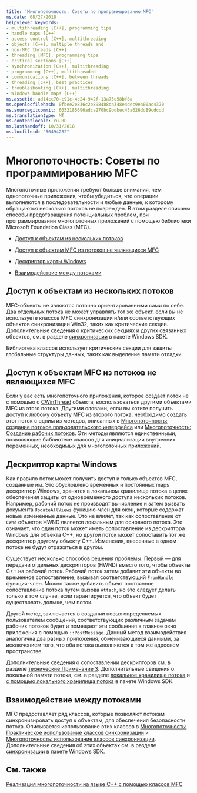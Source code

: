 ```yaml
---
title: 'Многопоточность: Советы по программированию MFC'
ms.date: 08/27/2018
helpviewer_keywords:
- multithreading [C++], programming tips
- handle maps [C++]
- access control [C++], multithreading
- objects [C++], multiple threads and
- non-MFC threads [C++]
- threading [MFC], programming tips
- critical sections [C++]
- synchronization [C++], multithreading
- programming [C++], multithreaded
- communications [C++], between threads
- threading [C++], best practices
- troubleshooting [C++], multithreading
- Windows handle maps [C++]
ms.assetid: ad14cc70-c91c-4c24-942f-13a75e58bf8a
ms.openlocfilehash: 0fbee2e836c2e898488da348e4dec9ea00ac4370
ms.sourcegitcommit: 6052185696adca270bc9bdbec45a626dd89cdcdd
ms.translationtype: MT
ms.contentlocale: ru-RU
ms.lasthandoff: 10/31/2018
ms.locfileid: "50494282"
---
```

# <a name="multithreading-mfc-programming-tips"></a>Многопоточность: Советы по программированию MFC

Многопоточные приложения требуют больше внимания, чем однопоточные приложения, чтобы убедиться, что операции выполняются в последовательности и любые данные, к которому обращаются несколько потоков не поврежден. В этом разделе описаны способы предотвращения потенциальных проблем, при программировании многопоточных приложений с помощью библиотеки Microsoft Foundation Class (MFC).

- [Доступ к объектам из нескольких потоков](#_core_accessing_objects_from_multiple_threads)

- [Доступ к объектам MFC из потоков не являющихся MFC](#_core_accessing_mfc_objects_from_non.2d.mfc_threads)

- [Дескриптор карты Windows](#_core_windows_handle_maps)

- [Взаимодействие между потоками](#_core_communicating_between_threads)

##  <a name="_core_accessing_objects_from_multiple_threads"></a> Доступ к объектам из нескольких потоков

MFC-объекты не являются поточно ориентированными сами по себе. Два отдельных потока не может управлять тот же объект, если вы не используете классов MFC синхронизации и/или соответствующих объектов синхронизации Win32, таких как критические секции. Дополнительные сведения о критических секциях и других связанных объектов, см. в разделе [синхронизации](/windows/desktop/Sync/synchronization) в пакете Windows SDK.

Библиотека классов использует критические секции для защиты глобальные структуры данных, таких как выделение памяти отладки.

##  <a name="_core_accessing_mfc_objects_from_non.2d.mfc_threads"></a> Доступ к объектам MFC из потоков не являющихся MFC

Если у вас есть многопоточного приложения, которое создает поток не с помощью с [CWinThread](../mfc/reference/cwinthread-class.md) объекта, воспользоваться другими объектами MFC из этого потока. Другими словами, если вы хотите получить доступ к любому объекту MFC из второго потока, необходимо создать этот поток с одним из методов, описанных в [Многопоточность: создание потоков пользовательского интерфейса](multithreading-creating-user-interface-threads.md) или [Многопоточность: Создание рабочих потоков](multithreading-creating-worker-threads.md). Эти методы являются единственными, позволяющие библиотеке классов для инициализации внутренних переменных, необходимых для многопоточных приложений.

##  <a name="_core_windows_handle_maps"></a> Дескриптор карты Windows

Как правило поток может получить доступ к только объектов MFC, созданные им. Это обусловлено временных и постоянных maps дескриптор Windows, хранятся в локальном хранилище потока в целях обеспечения защиты от одновременного доступа нескольких потоков. Например, рабочий поток не производят вычисление и затем вызвать документа `UpdateAllViews` функцию-член для окон, которые содержат новые измененные данные. Это не влияет, так как сопоставление от `CWnd` объектов HWND является локальным для основного потока. Это означает, что один поток может иметь сопоставление из дескриптора Windows для объекта C++, но другой поток может сопоставить тот же дескриптор другому объекту C++. Изменения, внесенные в одном потоке не будут отражаться в другом.

Существует несколько способов решения проблемы. Первый — для передачи отдельных дескрипторов (HWND) вместо того, чтобы объекты C++ на рабочий поток. Рабочий поток затем добавит эти объекты во временное сопоставление, вызывая соответствующий `FromHandle` функция-член. Можно также добавить объект постоянное сопоставление потока путем вызова `Attach`, но это следует делать только в том случае, если гарантируется, что объект будет существовать дольше, чем поток.

Другой метод заключается в создании новых определяемых пользователем сообщений, соответствующих различным задачам рабочих потоков будет и помещают эти сообщения в главное окно приложения с помощью `::PostMessage`. Данный метод взаимодействия аналогична два разных приложения, обменивающиеся данными, за исключением того, что оба потока выполняются в том же адресном пространстве.

Дополнительные сведения о сопоставлении дескрипторов см. в разделе [технические Примечание 3](../mfc/tn003-mapping-of-windows-handles-to-objects.md). Дополнительные сведения о локальной памяти потока, см. в разделе [локальное хранилище потока](/windows/desktop/ProcThread/thread-local-storage) и [с помощью локального хранилища потока](/windows/desktop/ProcThread/using-thread-local-storage) в пакете Windows SDK.

##  <a name="_core_communicating_between_threads"></a> Взаимодействие между потоками

MFC предоставляет ряд классов, которые позволяют потокам синхронизировать доступ к объектам, для обеспечения безопасности потока. Описывается использование этих классов в [Многопоточность: Практическое использование классов синхронизации](multithreading-how-to-use-the-synchronization-classes.md) и [Многопоточность: использование классов синхронизации](multithreading-when-to-use-the-synchronization-classes.md). Дополнительные сведения об этих объектах см. в разделе [синхронизации](/windows/desktop/Sync/synchronization) в пакете Windows SDK.

## <a name="see-also"></a>См. также

[Реализация многопоточности на языке C++ с помощью классов MFC](multithreading-with-cpp-and-mfc.md)